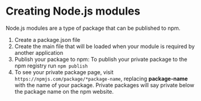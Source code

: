# Creating Node.js modules
Node.js modules are a type of package that can be published to npm.

1. Create a package.json file
2. Create the main file that will be loaded when your module is required by another application
3. Publish your package to npm: To publish your private package to the npm registry run `npm publish`
4. To see your private package page, visit `https://npmjs.com/package/*package-name`, replacing **package-name** with the name of your package. Private packages will say private below the package name on the npm website.










